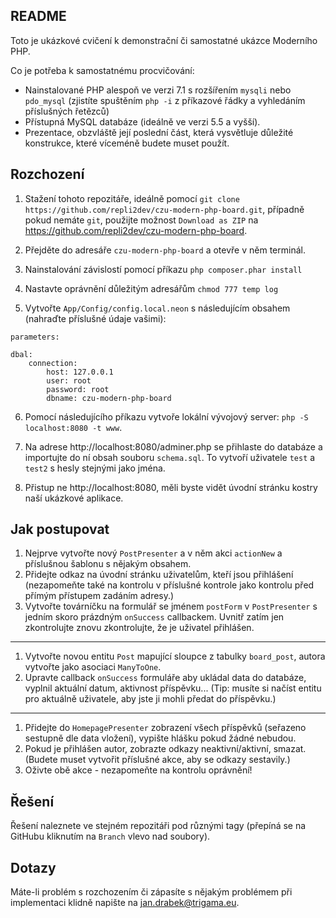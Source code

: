 README
------

Toto je ukázkové cvičení k demonstrační či samostatné ukázce Moderního PHP.

Co je potřeba k samostatnému procvičování:

 - Nainstalované PHP alespoň ve verzi 7.1 s rozšířením `mysqli` nebo `pdo_mysql` (zjistíte spuštěním `php -i` z příkazové řádky a vyhledáním příslušných řetězců)
 - Přístupná MySQL databáze (ideálně ve verzi 5.5 a vyšší).
 - Prezentace, obzvláště její poslední část, která vysvětluje důležité konstrukce, které víceméně budete muset použít.
 
 
Rozchození
----------

1. Stažení tohoto repozitáře, ideálně pomocí `git clone https://github.com/repli2dev/czu-modern-php-board.git`, případně pokud nemáte `git`, použijte možnost `Download as ZIP` na
https://github.com/repli2dev/czu-modern-php-board.

2. Přejděte do adresáře `czu-modern-php-board` a otevře v něm terminál.

3. Nainstalování závislostí pomocí příkazu `php composer.phar install`

4. Nastavte oprávnění důležitým adresářům `chmod 777 temp log`

5. Vytvořte `App/Config/config.local.neon` s následujícím obsahem (nahraďte příslušné údaje vašimi):

```
parameters:

dbal:
    connection:
        host: 127.0.0.1
        user: root
        password: root
        dbname: czu-modern-php-board
```


6. Pomocí následujícího příkazu vytvoře lokální vývojový server: `php -S localhost:8080 -t www`.

7. Na adrese http://localhost:8080/adminer.php se přihlaste do databáze a importujte do ní obsah souboru `schema.sql`. To vytvoří uživatele `test` a `test2` s hesly stejnými jako jména.

8. Přistup ne http://localhost:8080, měli byste vidět úvodní stránku kostry naší ukázkové aplikace.


Jak postupovat
--------------

1. Nejprve vytvořte nový `PostPresenter` a v něm akci `actionNew` a příslušnou šablonu s nějakým obsahem.
2. Přidejte odkaz na úvodní stránku uživatelům, kteří jsou přihlášení (nezapomeňte také na kontrolu v příslušné kontrole jako kontrolu před přímým přístupem zadáním adresy.)
3. Vytvořte továrníčku na formulář se jménem `postForm` v `PostPresenter` s jedním skoro prázdným `onSuccess` callbackem. Uvnitř zatím jen zkontrolujte znovu zkontrolujte, že je uživatel přihlášen.

----------------------------

1. Vytvořte novou entitu `Post` mapující sloupce z tabulky `board_post`, autora vytvořte jako asociaci `ManyToOne`. 
2. Upravte callback `onSuccess` formuláře aby ukládal data do databáze, vyplnil aktuální datum, aktivnost příspěvku... (Tip: musíte si načíst entitu pro aktuálně uživatele, aby jste ji mohli předat do příspěvku.)

---------------------------

1. Přidejte do `HomepagePresenter` zobrazení všech příspěvků (seřazeno sestupně dle data vložení), vypište hlášku pokud žádné nebudou.
2. Pokud je přihlášen autor, zobrazte odkazy neaktivní/aktivní, smazat. (Budete muset vytvořit příslušné akce, aby se odkazy sestavily.)
3. Oživte obě akce - nezapomeňte na kontrolu oprávnění!


Řešení
------

Řešení naleznete ve stejném repozitáři pod různými tagy (přepíná se na GitHubu kliknutím na `Branch` vlevo nad soubory).


Dotazy
------

Máte-li problém s rozchozením či zápasíte s nějakým problémem při implementaci klidně napište na jan.drabek@trigama.eu.
